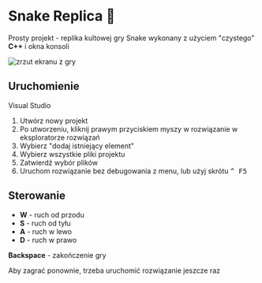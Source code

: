 # Snake Replica 🐍

Prosty projekt - replika kultowej gry Snake wykonany z użyciem "czystego" **C++** i okna konsoli

![zrzut ekranu z gry](https://github.com/xbk20/cmd_snake/blob/master/screenshots/screenshot_0.png?raw=true)

## Uruchomienie

Visual Studio

1. Utwórz nowy projekt
2. Po utworzeniu, kliknij prawym przyciskiem myszy w rozwiązanie w eksploratorze rozwiązań
3. Wybierz "dodaj istniejący element"
4. Wybierz wszystkie pliki projektu
5. Zatwierdź wybór plików
6. Uruchom rozwiązanie bez debugowania z menu, lub użyj skrótu <kbd>^ F5</kbd>

## Sterowanie

* **W** - ruch od przodu
* **S** - ruch od tyłu
* **A** - ruch w lewo
* **D** - ruch w prawo

**Backspace** - zakończenie gry

Aby zagrać ponownie, trzeba uruchomić rozwiązanie jeszcze raz
